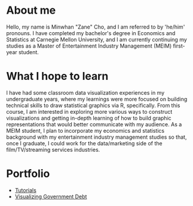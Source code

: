 # About me
Hello, my name is Minwhan "Zane" Cho, and I am referred to by 'he/him' pronouns. I have completed my bachelor's degree in Economics and Statistics at Carnegie Mellon University, and I am currently continuing my studies as a Master of Entertainment Industry Management (MEIM) first-year student.

# What I hope to learn
I have had some classroom data visualization experiences in my undergraduate years, where my learnings were more focused on building technical skills to draw statistical graphics via R, specifically. From this course, I am interested in exploring more various ways to construct visualizations and getting in-depth learning of how to build graphic representations that would better communicate with my audience. As a MEIM student, I plan to incorporate my economics and statistics background with my entertainment industry management studies so that, once I graduate, I could work for the data/marketing side of the film/TV/streaming services industries.

# Portfolio
* [Tutorials](http://minwhanc.github.io/portfolio/tutorials.html)
* [Visualizing Government Debt](http://minwhanc.github.io/portfolio/dataviz2.html)
